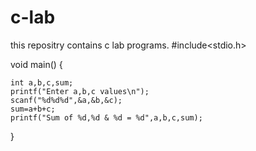 # c-lab
this repositry contains c lab programs.
#include<stdio.h>

void main()
{

	int a,b,c,sum;
	printf("Enter a,b,c values\n");
	scanf("%d%d%d",&a,&b,&c);
	sum=a+b+c;
	printf("Sum of %d,%d & %d = %d",a,b,c,sum);

}
